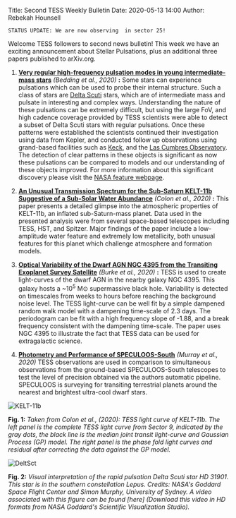 Title: Second TESS Weekly Bulletin
Date: 2020-05-13 14:00
Author: Rebekah Hounsell

`STATUS UPDATE: We are now observing  in sector 25!`

Welcome TESS followers to second news bulletin! This week we have an exciting announcement about Stellar Pulsations, plus an additional three papers published to arXiv.org.

1. **[Very regular high-frequency pulsation modes in young intermediate-mass stars](https://www.nature.com/articles/s41586-020-2226-8)** *(Bedding et al., 2020)* **:**
Some stars can experience pulsations which can be used to probe their internal structure. Such a class of stars are [Delta Scuti](https://en.wikipedia.org/wiki/Delta_Scuti_variable) stars, which are of intermediate mass and pulsate in interesting and complex ways. Understanding the nature of these pulsations can be extremely difficult, but using the large FoV, and high cadence coverage provided by TESS scientists were able to detect a subset of Delta Scuti stars with regular pulsations. Once these patterns were established the scientists continued their investigation using data from Kepler, and conducted follow up observations using grand-based facilities such as [Keck](http://www.keckobservatory.org), and the [Las Cumbres Observatory](https://lco.global). The detection of clear patterns in these  objects  is significant as now these pulsations can be compared to models and our understanding of these objects improved. For more information  about this  significant discovery please visit the [NASA feature webpage](https://www.nasa.gov/feature/goddard/2020/nasa-s-tess-enables-breakthrough-study-of-perplexing-stellar-pulsations). 

2. **[An Unusual Transmission Spectrum for the Sub-Saturn KELT-11b Suggestive of a Sub-Solar Water Abundance](https://arxiv.org/abs/2005.05153)** *(Colon et al., 2020)* **:**
This paper  presents a detailed glimpse into  the atmospheric properties  of KELT-11b, an inflated  sub-Saturn-mass  planet. Data used in the presented  analysis were from several space-based telescopes including  TESS, HST, and Spitzer. Major findings  of the paper include a low-amplitude water feature and extremely low  metallicity, both  unusual  features for this planet which challenge atmosphere and formation models.

3. **[Optical Variability of the Dwarf AGN NGC 4395 from the Transiting Exoplanet Survey Satellite](https://arxiv.org/abs/2005.04491)** *(Burke et al.,  2020)* **:**
TESS  is  used to create  light-curves of the dwarf AGN in the nearby galaxy NGC 4395. This galaxy hosts a ~10<sup>5</sup> M&#8857; supermassive black hole. Variability is detected on timescales from weeks to hours before reaching the  background noise level. The TESS light-curve can be well fit by a simple dampened random walk model with a dampening time-scale of 2.3 days. The periodogram can be fit with a high frequency slope of -1.88, and a break frequency consistent with the dampening time-scale. The paper uses NGC 4395 to illustrate the fact that TESS data can be used for extragalactic science.

4. **[Photometry and Performance of SPECULOOS-South](https://arxiv.org/abs/2005.02423)** *(Murray et al., 2020)* TESS observations are used in comparison to simultaneous observations from the ground-based SPECULOOS-South telescopes to  test the level of precision obtained via the authors automatic pipeline. SPECULOOS is surveying for transiting  terrestrial planets around the nearest and brightest ultra-cool dwarf stars.

![KELT-11b](/images/KELT-11b.png)

**Fig. 1:** *Taken from Colon et al., (2020): TESS light curve of KELT-11b. The left panel is the complete TESS  light curve from Sector 9, indicated by the gray dots, the  black line is the median  joint transit  light-curve and Gaussian Process (GP)  model. The right panel is the phase fold light curves and residual after correcting the data against the  GP model.*


![DeltSct](/images/DeltSct.png)

**Fig. 2:** *Visual interpretation of the rapid pulsation Delta Scuti star  HD 31901. This star is in the southern constellation Lepus. Credits: NASA's Goddard Space Flight Center and Simon Murphy, University of Sydney. A video associated with this figure  can be found [here] (Download this video in HD formats from NASA Goddard's Scientific Visualization Studio).* 


